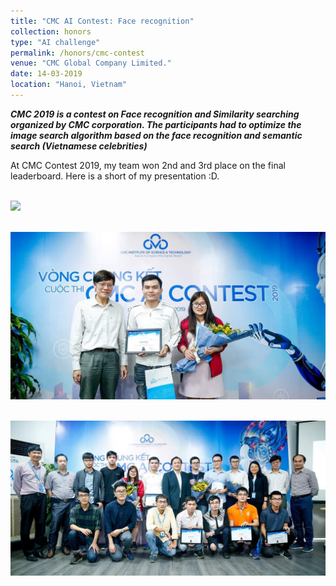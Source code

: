 ```yaml
---
title: "CMC AI Contest: Face recognition"
collection: honors
type: "AI challenge"
permalink: /honors/cmc-contest
venue: "CMC Global Company Limited."
date: 14-03-2019
location: "Hanoi, Vietnam"
---
```

***CMC 2019 is a contest on Face recognition and Similarity searching organized by CMC corporation. The participants had to optimize the image search algorithm based on the face recognition and semantic search (Vietnamese celebrities)***

At CMC Contest 2019, my team won 2nd and 3rd place on the final leaderboard. Here is a short of my presentation :D.

<br/><img src="/images/honors/cmc.gif">

<br/><img src="/images/honors/cmc-1.jpeg">

<br/><img src="/images/honors/cmc-2.jpeg">